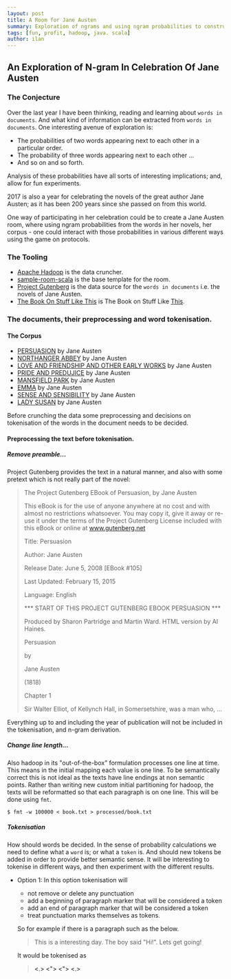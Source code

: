 ```yaml
---
layout: post
title: A Room for Jane Austen
summary: Exploration of ngrams and using ngram probabilities to construct sentences and paragraphs.
tags: [fun, profit, hadoop, java. scala]
author: ilan
---
```

## An Exploration of N-gram In Celebration Of Jane Austen
### The Conjecture
Over the last year I have been thinking, reading and learning about
`words in documents`. And what kind of information can be extracted
from `words in documents`. One interesting avenue of exploration is:
- The probabilities of two words appearing next to each other in a
particular order.
- The probability of three words appearing next to each other ...
- And so on and so forth.

Analysis of these probabilities have all sorts of interesting
implications; and, allow for fun experiments.

2017 is also a year for celebrating the novels of the great author
Jane Austen; as it has been 200 years since she passed on from this
world.

One way of participating in her celebration could be to create a Jane
Austen room, where using ngram probabilities from the words in her
novels, her corpus - one could interact with those probabilities in
various different ways using the game on protocols.

### The Tooling
- [Apache Hadoop](http://hadoop.apache.org/) is the data cruncher.
- [sample-room-scala](https://github.com/gameontext/sample-room-scala) is the base template for the room.
- [Project Gutenberg](https://www.gutenberg.org/) is the data source for the `words in documents` i.e. the novels of Jane Austen.
- [The Book On Stuff Like This](https://web.stanford.edu/~jurafsky/slp3/) is The Book on Stuff Like [This](https://web.stanford.edu/%7Ejurafsky/slp3/4.pdf).

### The documents, their preprocessing and word tokenisation.
#### The Corpus
- [PERSUASION](http://onlinebooks.library.upenn.edu/webbin/gutbook/lookup?num=105) by Jane Austen
- [NORTHANGER ABBEY](http://onlinebooks.library.upenn.edu/webbin/gutbook/lookup?num=121) by Jane Austen
- [LOVE AND FRIENDSHIP AND OTHER EARLY WORKS](http://onlinebooks.library.upenn.edu/webbin/gutbook/lookup?num=1212) by Jane Austen
- [PRIDE AND PREDUJICE](http://onlinebooks.library.upenn.edu/webbin/gutbook/lookup?num=1342) by Jane Austen
- [MANSFIELD PARK](http://onlinebooks.library.upenn.edu/webbin/gutbook/lookup?num=141) by Jane Austen
- [EMMA](http://onlinebooks.library.upenn.edu/webbin/gutbook/lookup?num=158) by Jane Austen
- [SENSE AND SENSIBILITY](http://onlinebooks.library.upenn.edu/webbin/gutbook/lookup?num=161) by Jane Austen
- [LADY SUSAN](http://onlinebooks.library.upenn.edu/webbin/gutbook/lookup?num=946) by Jane Austen

Before crunching the data some preprocessing and decisions on tokenisation of the
words in the document needs to be decided.
#### Preprocessing the text before tokenisation.
##### Remove preamble...

Project Gutenberg provides the text in a natural manner, and also with some pretext which is not really part of the novel:


> The Project Gutenberg EBook of Persuasion, by Jane Austen
>
> This eBook is for the use of anyone anywhere at no cost and with
> almost no restrictions whatsoever.  You may copy it, give it away or
> re-use it under the terms of the Project Gutenberg License included
> with this eBook or online at www.gutenberg.net
>
> Title: Persuasion
>
> Author: Jane Austen
>
> Release Date: June 5, 2008 [EBook #105]
>
> Last Updated: February 15, 2015
>
> Language: English
>
> *** START OF THIS PROJECT GUTENBERG EBOOK PERSUASION ***
>
> Produced by Sharon Partridge and Martin Ward. HTML version
> by Al Haines.
>
> Persuasion
>
>
> by
>
> Jane Austen
>
> (1818)
>
>
> Chapter 1
>
>
> Sir Walter Elliot, of Kellynch Hall, in Somersetshire, was a man who,
...

Everything up to and including the year of publication will not be included in the tokenisation, and n-gram derivation.

##### Change line length...

Also hadoop in its "out-of-the-box" formulation processes one line at time. This means in the initial mapping each value is one line. To be semantically correct this is not ideal as the texts have line endings at non semantic points. Rather than writing new custom initial partitioning for hadoop, the texts will be reformatted so that each paragraph is on one line. This will be done using `fmt`.

```
$ fmt -w 100000 < book.txt > processed/book.txt
```

##### Tokenisation

How should words be decided. In the sense of probability calculations
we need to define what a `word` is; or what a `token` is. And should
new tokens be added in order to provide better semantic sense. It will
be interesting to tokenise in different ways, and then experiment with
the different results.

- Option 1: In this option tokenisation will
  - not remove or delete any punctuation
  - add a beginning of paragraph marker that will be considered a token
  - add an end of paragraph marker that will be considered a token
  - treat punctuation marks themselves as tokens.

  So for example if there is a paragraph such as the below.

  > This is a interesting day. The boy said "Hi!". Lets get going!

  It would be tokenised as

  > <p> <this> <is> <a> <interesting> <day> <.> <The> <boy> <said> <"> <Hi> <"> <.> <Lets> <get> <going> <!>
